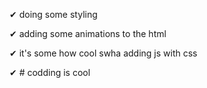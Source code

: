✔ doing some styling 

✔ adding some animations to the html

✔ it's some how cool swha adding js with css 

✔ # codding is cool